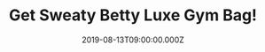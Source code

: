 ---
campaign-uuid: "c-0442d409-b49d-44d1-8c3e-462952f76148"
type: "Preview"
category: "Gifts"
date: "2019-08-13T09:00:00.000Z"
end-date: "2019-10-13T23:59:00.000Z"
disable-form: false
is_promoted: true
has_entry_page: true
title: "Get Sweaty Betty Luxe Gym Bag!"
competition-description: "<p>Going to the gym has never been so stylish!\_Let us introduce\
  \ you to the ultimate Sweaty Betty gym bag.\_The ideal gym bag to take you from\
  \ workouts to work. Quilted woven fabric, lightweight, multiple pockets... this\
  \ beautiful bag will become your best friend for the studio and weekends away!</p>\n\
  <p>Click below to get it now!</p>\n"
hero-header: "Get Sweaty Betty Lux Gym Bag!"
terms-confirmation: "N/A"
banner-img: "https://assets.expresslyapp.com/asset-328102dc-d91e-44a2-8523-1cdacb2ad4fb.jpg"
logo-left-href: "nme aaa"
logo-left-image: "https://assets.expresslyapp.com/asset-cd8c61c2-1601-4b54-a8c9-6c2de711f9b2.jpg"
logo-left-title: "Flashunique"
bg-image-hero: "https://assets.expresslyapp.com/asset-df921e33-86be-4ea8-bbdc-60b4a55fca7e.jpg"
bg-image-first: "https://assets.expresslyapp.com/asset-a3573d16-69e4-4dd6-a454-f43a131dbe57.jpg"
bg-image-second: "https://assets.expresslyapp.com/asset-7e1fa758-f4b3-4e3c-802d-1b6b58f6d216.jpg"
bg-image-third: "https://assets.expresslyapp.com/asset-5ae6a607-a585-4abe-b99f-3c83df1f57dd.jpg"
section1-content: "<p>Going to the gym has never been so stylish!\_Let us introduce\
  \ you to the ultimate Sweaty Betty gym bag.\_The ideal gym bag to take you from\
  \ workouts to work. Quilted woven fabric, lightweight, multiple pockets... this\
  \ beautiful bag will become your best friend for the studio and weekends away!</p>\n"
section2-content: "<p>The perfect gym bag in every way. This smart and glam bag has\
  \ everything you are looking for: \n<ol>\n<li>Quilted woven fabric is durable and\
  \ lightweight</li>\n<li>Internal and external pockets for valuables and yoga mat\
  \ strap</li>\n<li>Waterproof, lighweight</li>\n<li>Perfect for the studio and weekends\
  \ away</li>\n<li>Dimensions: H 26cm x W 43cm x D 24cm</li>\n</ol>\n<p>The best companion\
  \ for the studio and weekends away! Click below to buy it now and enjoy our exclusive\
  \ discount!</p>\n"
entry-title: "Get Sweaty Betty Lux Gym Bag!"
entry-content: "<p>Enter below to buy Sweaty Betty Lux Gym Bag before 23:59 on the\
  \ 13th of September 2019.</p>\n"
has-winner: false
prize-description: "Sweaty Betty Lux Gym Bag!"
country-restrictions:
- "GB"
---